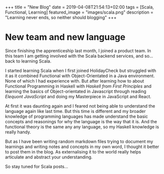 +++
title =  "New Blog"
date = 2019-04-08T21:54:13+02:00
tags = [Scala, Functional, Learning]
featured_image = "images/scala.png"
description = "Learning never ends, so neither should blogging"
+++

# New team and new language

Since finishing the apprenticeship last month, I joined a product team. In this team I am getting involved with the Scala backend services, and so... back to learning Scala.

I started learning Scala when I first joined HolidayCheck but struggled with it as it combined Functional with Object-Orientated in a Java environment. None of which I had experience with. But after learning how to about Functional Programming in Haskell with *Haskell from First Principles* and learning the basics of Object-orientated in Javascript through reading *Elequont JavaScript* and doing my Masterpiece in JavaScript and React.

At first it was daunting again and I feared not being able to understand the language again like last time. But this time is different and my broader knowledge of programming languages has made understand the basic concepts and reasonings for why the language is the way that it is. And the functional theory is the same any any language, so my Haskell knowledge is really handy.

But as I have been writing random markdown files trying to document my learnings and writing notes and concepts in my own word, I thought it better to post them in the blog. As externalising it to the world really helps articulate and abstract your understanding.

So stay tuned for Scala posts...